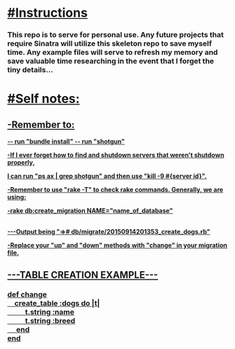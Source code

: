 <u><h1>#Instructions</h1></u>

<h3>This repo is to serve for personal use. Any future projects that require Sinatra
will utilize this skeleton repo to save myself time. Any example files will
serve to refresh my memory and save valuable time researching in the event that
I forget the tiny details...</h3>

<u><h1>#Self notes:</h1><u>
<h2>-Remember to:</h2>
<strong>-- run "bundle install"
-- run "shotgun"

<p>-If I ever forget how to find and shutdown servers that weren't shutdown properly,</p>
<p>I can run "ps ax | grep shotgun" and then use "kill -9 #{server id}".</p>

<p>-Remember to use "rake -T" to check rake commands. Generally, we are using:</p>

<p>-rake db:create_migration NAME="name_of_database"</p><br>
---Output being "=># db/migrate/20150914201353_create_dogs.rb"<br>

<p>-Replace your "up" and "down" methods with "change" in your migration file.</p>

<u><h2><p>---TABLE CREATION EXAMPLE---</p></h2></u>
<h3>def change<br>
&emsp;create_table :dogs do |t|<br>
&emsp; &emsp; t.string :name<br>
&emsp; &emsp; t.string :breed<br>
&emsp; end<br>
end<br></h3>

</strong>

